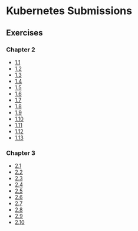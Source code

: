 # Kubernetes Submissions

## Exercises

### Chapter 2

- [1.1](https://github.com/SakuJuuH/kubernetesSubmissions/tree/1.1/log-output)
- [1.2](https://github.com/SakuJuuH/kubernetesSubmissions/tree/1.2/todo-app)
- [1.3](https://github.com/SakuJuuH/kubernetesSubmissions/tree/1.3/log-output)
- [1.4](https://github.com/SakuJuuH/kubernetesSubmissions/tree/1.4/todo-app)
- [1.5](https://github.com/SakuJuuH/kubernetesSubmissions/tree/1.5/todo-app)
- [1.6](https://github.com/SakuJuuH/kubernetesSubmissions/tree/1.6/todo-app)
- [1.7](https://github.com/SakuJuuH/kubernetesSubmissions/tree/1.7/log-output)
- [1.8](https://github.com/SakuJuuH/kubernetesSubmissions/tree/1.8/todo-app)
- [1.9](https://github.com/SakuJuuH/kubernetesSubmissions/tree/1.9/ping-pong)
- [1.10](https://github.com/SakuJuuH/kubernetesSubmissions/tree/1.10/log-output)
- [1.11](https://github.com/SakuJuuH/kubernetesSubmissions/tree/1.11/)
- [1.12](https://github.com/SakuJuuH/kubernetesSubmissions/tree/1.12/todo-app)
- [1.13](https://github.com/SakuJuuH/kubernetesSubmissions/tree/1.13/todo-app)

### Chapter 3

- [2.1](https://github.com/SakuJuuH/kubernetesSubmissions/tree/2.1/log-output)
- [2.2](https://github.com/SakuJuuH/kubernetesSubmissions/tree/2.2/todo-app)
- [2.3](https://github.com/SakuJuuH/kubernetesSubmissions/tree/2.3/)
- [2.4](https://github.com/SakuJuuH/kubernetesSubmissions/tree/2.4/)
- [2.5](https://github.com/SakuJuuH/kubernetesSubmissions/tree/2.5/log-output) 
- [2.6](https://github.com/SakuJuuH/kubernetesSubmissions/tree/2.6/todo-app)
- [2.7](https://github.com/SakuJuuH/kubernetesSubmissions/tree/2.7/ping-pong)
- [2.8]() 
- [2.9]()
- [2.10]()